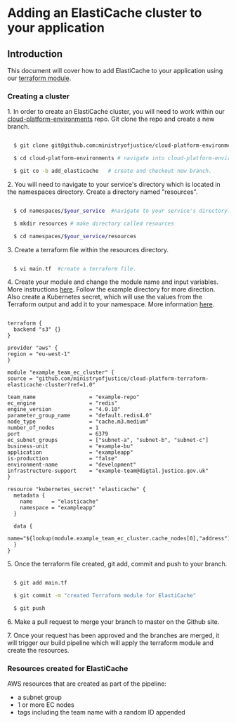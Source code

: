 # Adding an ElastiCache cluster to your application

## Introduction
This document will cover how to add ElastiCache to your application using our [terraform module](https://github.com/ministryofjustice/cloud-platform-terraform-elasticache-cluster).

### Creating a cluster

1\. In order to create an ElastiCache cluster, you will need to work within our [cloud-platform-environments](https://github.com/ministryofjustice/cloud-platform-environments) repo. Git clone the repo and create a new branch.

```bash

  $ git clone git@github.com:ministryofjustice/cloud-platform-environments.git #git clone repo

  $ cd cloud-platform-environments # navigate into cloud-platform-environments directory.

  $ git co -b add_elasticache   # create and checkout new branch.

```

2\. You will need to navigate to your service's directory which is located in the namespaces directory. Create a directory named "resources".

```bash

  $ cd namespaces/$your_service  #navigate to your service's directory.

  $ mkdir resources # make directory called resources

  $ cd namespaces/$your_service/resources

```

3\. Create a terraform file within the resources directory.

```bash

  $ vi main.tf  #create a terraform file.

```

4\. Create your module and change the module name and input variables. More instructions [here](https://github.com/ministryofjustice/cloud-platform-terraform-elasticache-cluster). Follow the example directory for more direction. Also create a Kubernetes secret, which will use the values from the Terraform output and add it to your namespace. More information [here](https://www.terraform.io/docs/providers/kubernetes/r/secret.html).


```hcl

terraform {
  backend "s3" {}
}

provider "aws" {
region = "eu-west-1"
}

module "example_team_ec_cluster" {
source = "github.com/ministryofjustice/cloud-platform-terraform-elasticache-cluster?ref=1.0"

team_name                 = "example-repo"
ec_engine                 = "redis"
engine_version            = "4.0.10"
parameter_group_name      = "default.redis4.0"
node_type                 = "cache.m3.medium"
number_of_nodes           = 1
port                      = 6379
ec_subnet_groups          = ["subnet-a", "subnet-b", "subnet-c"]
business-unit             = "example-bu"
application               = "exampleapp"
is-production             = "false"
environment-name          = "development"
infrastructure-support    = "example-team@digtal.justice.gov.uk"
}

resource "kubernetes_secret" "elasticache" {
  metadata {
    name      = "elasticache"
    namespace = "exampleapp"
  }

  data {
    name="${lookup(module.example_team_ec_cluster.cache_nodes[0],"address")}:${lookup(module.example_team_ec_cluster.cache_nodes[0],"port")}"
  }
}

```

5\. Once the terraform file created, git add, commit and push to your branch.

```bash

  $ git add main.tf

  $ git commit -m "created Terraform module for ElastiCache"

  $ git push

```

6\. Make a pull request to merge your branch to master on the Github site.

7\. Once your request has been approved and the branches are merged, it will trigger our build pipeline which will apply the terraform module and create the resources.

### Resources created for ElastiCache
AWS resources that are created as part of the pipeline:

 - a subnet group
 - 1 or more EC nodes
 - tags including the team name with a random ID appended

